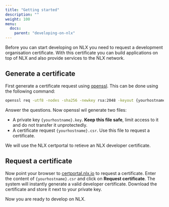 ```yaml
---
title: "Getting started"
description: ""
weight: 100
menu:
  docs:
    parent: "developing-on-nlx"
---
```


Before you can start developing on NLX you need to request a development organisation certificate. With this certificate you can build applications on top of NLX and also provide services to the NLX network.

## Generate a certificate
First generate a certificate request using [openssl](https://www.openssl.org/). This can be done using the following command:

```bash
openssl req -utf8 -nodes -sha256 -newkey rsa:2048 -keyout {yourhostname}.key -out {yourhostname}.csr
```

Answer the questions. Now openssl wil generate two files:

- A private key ```{yourhostname}.key```.  **Keep this file safe**, limit access to it and do not transfer it unprotectedly.
- A certificate request ```{yourhostname}.csr```. Use this file to request a certificate.

We will use the NLX certportal to retieve an NLX developer certificate.

## Request a certificate
Now point your browser to [certportal.nlx.io](https://certportal.nlx.io) to request a certificate. Enter the content of ```{yourhostname}.csr``` and click on **Request certificate**. The system will instantly generate a valid developer certificate. Download the certificate and store it next to your private key.

Now you are ready to develop on NLX.
